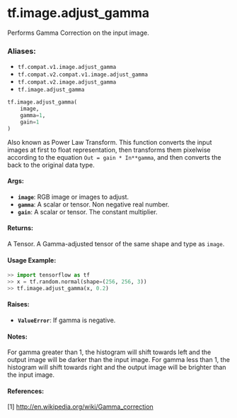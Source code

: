 <div itemscope itemtype="http://developers.google.com/ReferenceObject">
<meta itemprop="name" content="tf.image.adjust_gamma" />
<meta itemprop="path" content="Stable" />
</div>

# tf.image.adjust_gamma

Performs Gamma Correction on the input image.

### Aliases:

* `tf.compat.v1.image.adjust_gamma`
* `tf.compat.v2.compat.v1.image.adjust_gamma`
* `tf.compat.v2.image.adjust_gamma`
* `tf.image.adjust_gamma`

``` python
tf.image.adjust_gamma(
    image,
    gamma=1,
    gain=1
)
```

<!-- Placeholder for "Used in" -->

Also known as Power Law Transform. This function converts the
input images at first to float representation, then transforms them
pixelwise according to the equation `Out = gain * In**gamma`,
and then converts the back to the original data type.

#### Args:


* <b>`image`</b>: RGB image or images to adjust.
* <b>`gamma`</b>: A scalar or tensor. Non negative real number.
* <b>`gain`</b>: A scalar or tensor. The constant multiplier.


#### Returns:

A Tensor. A Gamma-adjusted tensor of the same shape and type as `image`.


#### Usage Example:

```python
>> import tensorflow as tf
>> x = tf.random.normal(shape=(256, 256, 3))
>> tf.image.adjust_gamma(x, 0.2)
```


#### Raises:


* <b>`ValueError`</b>: If gamma is negative.

#### Notes:

For gamma greater than 1, the histogram will shift towards left and
the output image will be darker than the input image.
For gamma less than 1, the histogram will shift towards right and
the output image will be brighter than the input image.


#### References:

[1] http://en.wikipedia.org/wiki/Gamma_correction
